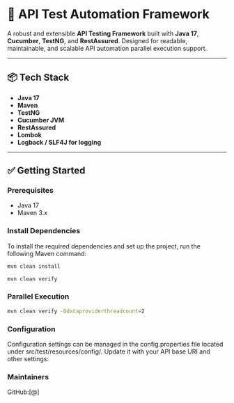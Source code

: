 # 🧪 API Test Automation Framework

A robust and extensible **API Testing Framework** built with **Java 17**, **Cucumber**, **TestNG**, and **RestAssured**.
Designed for readable, maintainable, and scalable API automation parallel execution support.

---

## 📦 Tech Stack

- **Java 17**
- **Maven**
- **TestNG**
- **Cucumber JVM**
- **RestAssured**
- **Lombok**
- **Logback / SLF4J for logging**


---

## ✅ Getting Started

### Prerequisites

- Java 17
- Maven 3.x


### Install Dependencies

To install the required dependencies and set up the project, run the following Maven command:

```bash
mvn clean install

mvn clean verify

```
### Parallel Execution

```bash
mvn clean verify -Ddataproviderthreadcount=2
```

### Configuration
Configuration settings can be managed in the config.properties file located under src/test/resources/config/. 
Update it with your API base URI and other settings:

### Maintainers
 GitHub:[@]


